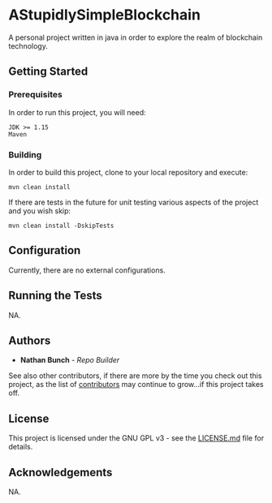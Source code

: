 # AStupidlySimpleBlockchain

A personal project written in java in order to explore the realm of blockchain technology.

## Getting Started

### Prerequisites

In order to run this project, you will need:
```
JDK >= 1.15
Maven
```

### Building

In order to build this project, clone to your local repository and execute:

```
mvn clean install
```

If there are tests in the future for unit testing various aspects of the project and you wish skip:

```
mvn clean install -DskipTests
```

## Configuration

Currently, there are no external configurations.

## Running the Tests

NA.

## Authors

* **Nathan Bunch** - *Repo Builder*


See also other contributors, if there are more by the time you check out this project, as the list of [contributors](https://github.com/taranoshi/AStupidlySimpleBlockchain/graphs/contributors) may continue to grow...if this project takes off.

## License

This project is licensed under the GNU GPL v3 - see the [LICENSE.md](LICENSE.md) file for details.

## Acknowledgements

NA.